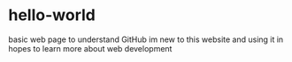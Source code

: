 # hello-world
basic web page to understand GitHub
im new to this website and using it in hopes to learn more about web development
